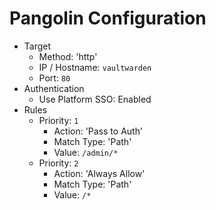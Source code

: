 # Pangolin Configuration
- Target
  - Method: 'http'
  - IP / Hostname: `vaultwarden`
  - Port: `80`
- Authentication
  - Use Platform SSO: Enabled
- Rules
  - Priority: `1`
    - Action: 'Pass to Auth'
    - Match Type: 'Path'
    - Value: `/admin/*`
  - Priority: `2`
    - Action: 'Always Allow'
    - Match Type: 'Path'
    - Value: `/*`
